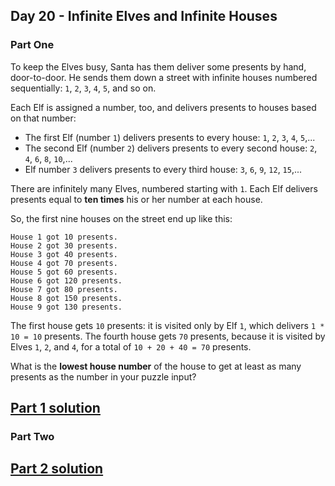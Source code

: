 ## Day 20 - Infinite Elves and Infinite Houses

### Part One

To keep the Elves busy, Santa has them deliver some presents by hand, door-to-door. He sends them
down a street with infinite houses numbered sequentially: `1`, `2`, `3`, `4`, `5`, and so on.

Each Elf is assigned a number, too, and delivers presents to houses based on that number:

 * The first Elf (number `1`) delivers presents to every house: `1`, `2`, `3`, `4`, `5`,...
 * The second Elf (number `2`) delivers presents to every second house: `2`, `4`, `6`, `8`, `10`,...
 * Elf number `3` delivers presents to every third house: `3`, `6`, `9`, `12`, `15`,...

There are infinitely many Elves, numbered starting with `1`. Each Elf delivers presents equal to
**ten times** his or her number at each house.

So, the first nine houses on the street end up like this:

```
House 1 got 10 presents.
House 2 got 30 presents.
House 3 got 40 presents.
House 4 got 70 presents.
House 5 got 60 presents.
House 6 got 120 presents.
House 7 got 80 presents.
House 8 got 150 presents.
House 9 got 130 presents.
```

The first house gets `10` presents: it is visited only by Elf `1`, which delivers `1 * 10 = 10`
presents. The fourth house gets `70` presents, because it is visited by Elves `1`, `2`, and `4`,
for a total of `10 + 20 + 40 = 70` presents.

What is the **lowest house number** of the house to get at least as many presents as the number in
your puzzle input?

[Part 1 solution][1]
--------------------

### Part Two



[Part 2 solution][2]
--------------------


[1]: part_1.py
[2]: part_2.py
